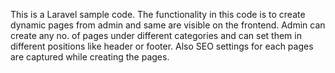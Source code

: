 This is a Laravel sample code. The functionality in this code is to create dynamic pages from admin and same are visible on the frontend. Admin can create any no. of pages under different categories and can set them in different positions like header or footer. Also SEO settings for each pages are captured while creating the pages.
